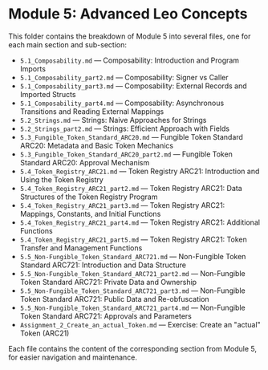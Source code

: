 # Module 5: Advanced Leo Concepts

This folder contains the breakdown of Module 5 into several files, one for each main section and sub-section:

- `5.1_Composability.md` — Composability: Introduction and Program Imports
- `5.1_Composability_part2.md` — Composability: Signer vs Caller
- `5.1_Composability_part3.md` — Composability: External Records and Imported Structs
- `5.1_Composability_part4.md` — Composability: Asynchronous Transitions and Reading External Mappings
- `5.2_Strings.md` — Strings: Naive Approaches for Strings
- `5.2_Strings_part2.md` — Strings: Efficient Approach with Fields
- `5.3_Fungible_Token_Standard_ARC20.md` — Fungible Token Standard ARC20: Metadata and Basic Token Mechanics
- `5.3_Fungible_Token_Standard_ARC20_part2.md` — Fungible Token Standard ARC20: Approval Mechanism
- `5.4_Token_Registry_ARC21.md` — Token Registry ARC21: Introduction and Using the Token Registry
- `5.4_Token_Registry_ARC21_part2.md` — Token Registry ARC21: Data Structures of the Token Registry Program
- `5.4_Token_Registry_ARC21_part3.md` — Token Registry ARC21: Mappings, Constants, and Initial Functions
- `5.4_Token_Registry_ARC21_part4.md` — Token Registry ARC21: Additional Functions
- `5.4_Token_Registry_ARC21_part5.md` — Token Registry ARC21: Token Transfer and Management Functions
- `5.5_Non-Fungible_Token_Standard_ARC721.md` — Non-Fungible Token Standard ARC721: Introduction and Data Structure
- `5.5_Non-Fungible_Token_Standard_ARC721_part2.md` — Non-Fungible Token Standard ARC721: Private Data and Ownership
- `5.5_Non-Fungible_Token_Standard_ARC721_part3.md` — Non-Fungible Token Standard ARC721: Public Data and Re-obfuscation
- `5.5_Non-Fungible_Token_Standard_ARC721_part4.md` — Non-Fungible Token Standard ARC721: Approvals and Parameters
- `Assignment_2_Create_an_actual_Token.md` — Exercise: Create an "actual" Token (ARC21)

Each file contains the content of the corresponding section from Module 5, for easier navigation and maintenance. 